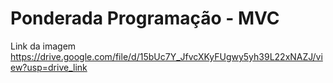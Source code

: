 # Ponderada Programação - MVC

Link da imagem https://drive.google.com/file/d/15bUc7Y_JfvcXKyFUgwy5yh39L22xNAZJ/view?usp=drive_link
